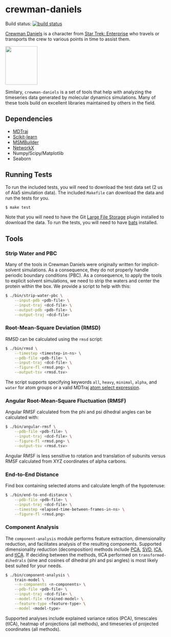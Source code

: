 # crewman-daniels
Build status: [![build status](https://travis-ci.org/rnowling/crewman-daniels.svg?branch=master)](https://travis-ci.org/rnowling/crewman-daniels)

[Crewman Daniels](http://memory-alpha.wikia.com/wiki/Daniels_(Crewman)) is a character from [Star Trek: Enterprise](https://en.wikipedia.org/wiki/Star_Trek:_Enterprise) who travels or transports the crew to various points in time to assist them.

<img src="https://vignette.wikia.nocookie.net/memoryalpha/images/8/89/Daniels2.jpg/revision/latest?cb=20100806165630&path-prefix=en" width="100px" height="120px">

Similary, `crewman-daniels` is a set of tools that help with analyzing the timeseries data generated by molecular dynamics simulations. Many of these tools build on excellent libraries maintained by others in the field.

## Dependencies

* [MDTraj](http://mdtraj.org)
* [Scikit-learn](http://scikit-learn.org/stable/)
* [MSMBuilder](http://msmbuilder.org)
* [NetworkX](https://networkx.github.io/)
* Numpy/Scipy/Matplotlib
* Seaborn

## Running Tests
To run the included tests, you will need to download the test data set (2 us of Ala5 simulation data).  The included `Makefile` can download the data and run the tests for you.

```bash
$ make test
```

Note that you will need to have the Git [Large File Storage](https://git-lfs.github.com/) plugin installed to download the data.  To run the tests, you will need to have [bats](https://github.com/sstephenson/bats) installed.

## Tools

### Strip Water and PBC
Many of the tools in Crewman Daniels were originally written for implicit-solvent simulations.  As a consequence, they do not properly handle periodic boundary conditions (PBC).  As a consequence, to apply the tools to explicit solvent simulations, we need to strip the waters and center the protein within the box.  We provide a script to help with this:

```bash
$ ./bin/strip-water-pbc \
    --input-pdb <pdb-file> \
    --input-traj <dcd-file> \
    --output-pdb <pdb-file> \
    --output-traj <dcd-file>
```

### Root-Mean-Square Deviation (RMSD)
RMSD can be calculated using the `rmsd` script:

```bash
$ ./bin/rmsd \
    --timestep <timestep-in-ns> \
    --pdb-file <pdb-file> \
    --input-traj <dcd-file> \
    --figure-fl <rmsd.png> \
    --output-tsv <rmsd.tsv>
```

The script supports specifying keywords `all`, `heavy`, `minimal`, `alpha`, and `water` for atom groups or a valid MDTraj [atom select expression](http://mdtraj.org/1.9.0/atom_selection.html).

### Angular Root-Mean-Square Fluctuation (RMSF)
Angular RMSF calculated from the phi and psi dihedral angles can be calculated with:

```bash
$ ./bin/angular-rmsf \
    --pdb-file <pdb-file> \
    --input-traj <dcd-file> \
    --figure-fl <rmsd.png> \
    --output-tsv <rmsd.tsv>
```

Angular RMSF is less sensitive to rotation and translation of subunits versus RMSF calculated from XYZ coordinates of alpha carbons.

### End-to-End Distance
Find box containing selected atoms and calculate length of the hypotenuse:

```bash
$ ./bin/end-to-end-distance \
    --pdb-file <pdb-file> \
    --input-traj <dcd-file> \
    --timestep <elapsed-time-between-frames-in-ns> \
    --figure-fl <rmsd.png>
```

### Component Analysis
The `component-analysis` module performs feature extraction, dimensionality reduction, and facilitates analysis of the resulting components. Supported dimensionality reduction (decomposition) methods include [PCA](http://scikit-learn.org/stable/modules/generated/sklearn.decomposition.PCA.html), [SVD](http://scikit-learn.org/stable/modules/generated/sklearn.decomposition.TruncatedSVD.html), [ICA](http://scikit-learn.org/stable/modules/generated/sklearn.decomposition.FastICA.html), and [tICA](http://msmbuilder.org/3.8.0/decomposition.html#tica). If deciding between the methods, tICA performed on `transformed-dihedrals` (sine and cosines of dihedral phi and psi angles) is most likely best suited for your needs.

```bash
$ ./bin/component-analysis \
    train-model \
    --n-components <n-components> \
    --pdb-file <pdb-file> \
    --input-traj <dcd-file> \
    --model-file <trained-model> \
    --feature-type <feature-type> \
    --model <model-type>
```

Supported analyses include explained variance ratios (PCA), timescales (tICA), heatmap of projections (all methods), and timeseries of projected coordinates (all methods).
